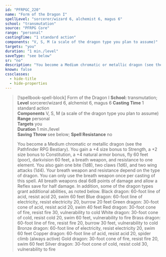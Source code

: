 ```yaml
---
id: "PFRPGC_220"
name: "Form of the Dragon I"
spellLevel: "sorcerer/wizard 6, alchemist 6, magus 6"
school: "transmutation"
source: "PFRPG Core"
range: "personal"
castingTime: "1 standard action"
components: "V, S, M (a scale of the dragon type you plan to assume)"
targets: "you"
duration: "1 min./level"
saveType: "see below"
sr: "no"
description: "You become a Medium chromatic or metallic dragon (see the Pathfinder RPG Bestiary). You gain a +4 size bonus to Strength, a +2 size bonus to Constitution, a +4 natural armor bonus, fly 60 feet (poor), darkvision 60 feet, a breath weapon, and resistance to one element. You also gain one bite (1d8), two claws (1d6), and two wing attacks (1d4). Your breath weapon and resistance depend on the type of dragon. You can only use the breath weapon once per casting of this spell. All breath weapons deal 6d8 points of damage and allow a Reflex save for half damage. In addition, some of the dragon types grant additional abilities, as noted below. Black dragon: 60-foot line of acid, resist acid 20, swim 60 feet Blue dragon: 60-foot line of electricity, resist electricity 20, burrow 20 feet Green dragon: 30-foot cone of acid, resist acid 20, swim 40 feet Red dragon: 30-foot cone of fire, resist fire 30, vulnerability to cold White dragon: 30-foot cone of cold, resist cold 20, swim 60 feet, vulnerability to fire Brass dragon: 60-foot line of fire, resist fire 20, burrow 30 feet, vulnerability to cold Bronze dragon: 60-foot line of electricity, resist electricity 20, swim 60 feet Copper dragon: 60-foot line of acid, resist acid 20, spider climb (always active) Gold dragon: 30-foot cone of fire, resist fire 20, swim 60 feet Silver dragon: 30-foot cone of cold, resist cold 30, vulnerability to fire"
known: false
cssclasses:
  - hide-title
  - hide-properties
---
```


> [!spellbook-spell-block] Form of the Dragon I
> **School:** transmutation; **Level** sorcerer/wizard 6, alchemist 6, magus 6
> **Casting Time** 1 standard action  
> **Components** V, S, M (a scale of the dragon type you plan to assume)  
> **Range** personal  
> **Targets** you  
> **Duration** 1 min./level  
> **Saving Throw** see below; **Spell Resistance** no
> 
> You become a Medium chromatic or metallic dragon (see the Pathfinder RPG Bestiary). You gain a +4 size bonus to Strength, a +2 size bonus to Constitution, a +4 natural armor bonus, fly 60 feet (poor), darkvision 60 feet, a breath weapon, and resistance to one element. You also gain one bite (1d8), two claws (1d6), and two wing attacks (1d4). Your breath weapon and resistance depend on the type of dragon. You can only use the breath weapon once per casting of this spell. All breath weapons deal 6d8 points of damage and allow a Reflex save for half damage. In addition, some of the dragon types grant additional abilities, as noted below. Black dragon: 60-foot line of acid, resist acid 20, swim 60 feet Blue dragon: 60-foot line of electricity, resist electricity 20, burrow 20 feet Green dragon: 30-foot cone of acid, resist acid 20, swim 40 feet Red dragon: 30-foot cone of fire, resist fire 30, vulnerability to cold White dragon: 30-foot cone of cold, resist cold 20, swim 60 feet, vulnerability to fire Brass dragon: 60-foot line of fire, resist fire 20, burrow 30 feet, vulnerability to cold Bronze dragon: 60-foot line of electricity, resist electricity 20, swim 60 feet Copper dragon: 60-foot line of acid, resist acid 20, spider climb (always active) Gold dragon: 30-foot cone of fire, resist fire 20, swim 60 feet Silver dragon: 30-foot cone of cold, resist cold 30, vulnerability to fire